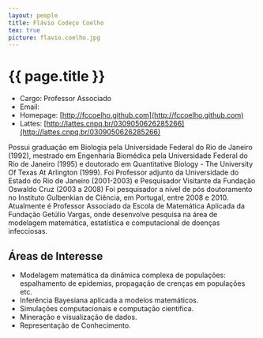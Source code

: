 ```yaml
---
layout: people
title: Flávio Codeço Coelho
tex: true
picture: flavio.coelho.jpg
---
```


# {{ page.title }}

- Cargo: Professor Associado
- Email: <script type='text/javascript'>var a = new Array('fgv','ho@','oel','fcc','.br');document.write("<a href='mailto:"+a[3]+a[2]+a[1]+a[0]+a[4]+"'>"+a[3]+a[2]+a[1]+a[0]+a[4]+"</a>");</script>
- Homepage: [http://fccoelho.github.com](http://fccoelho.github.com)
- Lattes: [http://lattes.cnpq.br/0309050626285266](http://lattes.cnpq.br/0309050626285266)

Possui graduação em Biologia pela Universidade Federal do Rio de
Janeiro (1992), mestrado em Engenharia Biomédica pela Universidade
Federal do Rio de Janeiro (1995) e doutorado em Quantitative Biology -
The University Of Texas At Arlington (1999). Foi Professor adjunto da
Universidade do Estado do Rio de Janeiro (2001-2003) e Pesquisador
Visitante da Fundação Oswaldo Cruz (2003 a 2008) Foi pesquisador a
nível de pós doutoramento no Instituto Gulbenkian de Ciência, em
Portugal, entre 2008 e 2010. Atualmente é Professor Associado da
Escola de Matemática Aplicada da Fundação Getúlio Vargas, onde
desenvolve pesquisa na área de modelagem matemática, estatística e
computacional de doenças infecciosas.

## Áreas de Interesse

- Modelagem matemática da dinâmica complexa de populações:
  espalhamento de epidemias, propagação de crenças em populações etc.
- Inferência Bayesiana aplicada a modelos matemáticos.
- Simulações computacionais e computação científica.
- Mineração e visualização de dados.
- Representação de Conhecimento.


 

